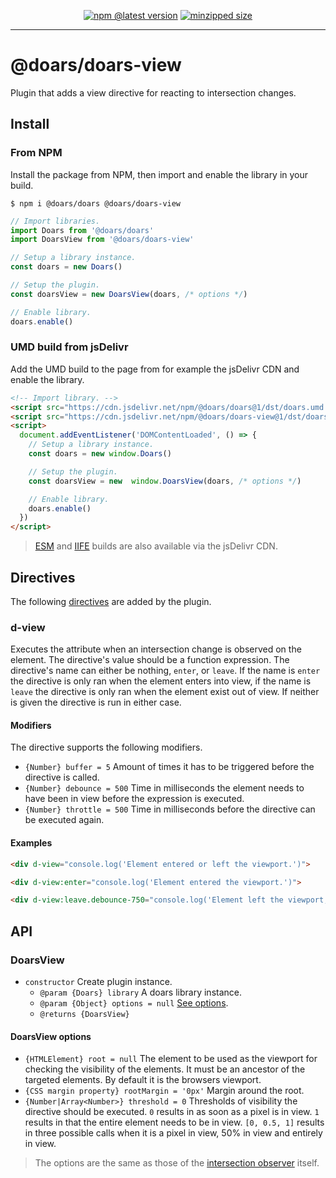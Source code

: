 <div align="center">

[![npm @latest version](https://img.shields.io/npm/v/@doars/doars-view.svg?label=Version&style=flat-square&maxAge=86400)](https://www.npmjs.com/package/@doars/doars-view)
[![minzipped size](https://img.shields.io/bundlephobia/minzip/@doars/doars-view?label=Size&style=flat-square&maxAge=86400)](https://www.npmjs.com/package/@doars/doars-view)

</div>

<hr/>

# @doars/doars-view

Plugin that adds a view directive for reacting to intersection changes.

## Install

### From NPM

Install the package from NPM, then import and enable the library in your build.

```
$ npm i @doars/doars @doars/doars-view
```

```JavaScript
// Import libraries.
import Doars from '@doars/doars'
import DoarsView from '@doars/doars-view'

// Setup a library instance.
const doars = new Doars()

// Setup the plugin.
const doarsView = new DoarsView(doars, /* options */)

// Enable library.
doars.enable()
```

### UMD build from jsDelivr

Add the UMD build to the page from for example the jsDelivr CDN and enable the library.

```HTML
<!-- Import library. -->
<script src="https://cdn.jsdelivr.net/npm/@doars/doars@1/dst/doars.umd.js"></script>
<script src="https://cdn.jsdelivr.net/npm/@doars/doars-view@1/dst/doars-view.umd.js"></script>
<script>
  document.addEventListener('DOMContentLoaded', () => {
    // Setup a library instance.
    const doars = new window.Doars()

    // Setup the plugin.
    const doarsView = new  window.DoarsView(doars, /* options */)

    // Enable library.
    doars.enable()
  })
</script>
```

> [ESM](https://cdn.jsdelivr.net/npm/@doars/doars-view@1/dst/doars-view.esm.js) and [IIFE](https://cdn.jsdelivr.net/npm/@doars/doars-view@1/dst/doars-view.iife.js) builds are also available via the jsDelivr CDN.

## Directives

The following [directives](https://github.com/doars/doars/tree/main/packages/doars#directives) are added by the plugin.

### d-view

Executes the attribute when an intersection change is observed on the element. The directive's value should be a function expression. The directive's name can either be nothing, `enter`, or `leave`. If the name is `enter` the directive is only ran when the element enters into view, if the name is `leave` the directive is only ran when the element exist out of view. If neither is given the directive is run in either case.

#### Modifiers

The directive supports the following modifiers.

- `{Number} buffer = 5` Amount of times it has to be triggered before the directive is called.
- `{Number} debounce = 500` Time in milliseconds the element needs to have been in view before the expression is executed.
- `{Number} throttle = 500` Time in milliseconds before the directive can be executed again.

#### Examples

```HTML
<div d-view="console.log('Element entered or left the viewport.')">
```

```HTML
<div d-view:enter="console.log('Element entered the viewport.')">
```

```HTML
<div d-view:leave.debounce-750="console.log('Element left the viewport, and has not re-entered for 750 milliseconds.')">
```

## API

### DoarsView

- `constructor` Create plugin instance.
  - `@param {Doars} library` A doars library instance.
  - `@param {Object} options = null` [See options](#doarsview-options).
  - `@returns {DoarsView}`

#### DoarsView options

- `{HTMLElement} root = null` The element to be used as the viewport for checking the visibility of the elements. It must be an ancestor of the targeted elements. By default it is the browsers viewport.
- `{CSS margin property} rootMargin = '0px'` Margin around the root.
- `{Number|Array<Number>} threshold = 0` Thresholds of visibility the directive should be executed. `0` results in as soon as a pixel is in view. `1` results in that the entire element needs to be in view. `[0, 0.5, 1]` results in three possible calls when it is a pixel in view, 50% in view and entirely in view.

> The options are the same as those of the [intersection observer](https://developer.mozilla.org/docs/Web/API/Intersection_Observer_API#intersection_observer_options) itself.
